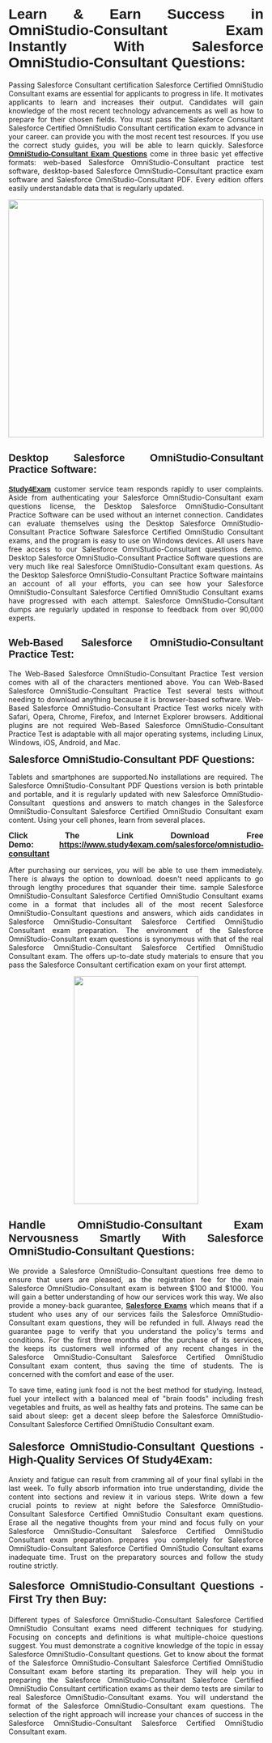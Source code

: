 <h1 style="text-align: justify;"><span style="font-family:Tahoma,Geneva,sans-serif;"><strong>Learn & Earn Success in OmniStudio-Consultant Exam Instantly With Salesforce OmniStudio-Consultant Questions:</strong></span></h1>

<p style="text-align: justify;">Passing Salesforce Consultant certification Salesforce Certified OmniStudio Consultant exams are essential for applicants to progress in life. It motivates applicants to learn and increases their output. Candidates will gain knowledge of the most recent technology advancements as well as how to prepare for their chosen fields. You must pass the Salesforce Consultant Salesforce Certified OmniStudio Consultant certification exam to advance in your career. can provide you with the most recent test resources. If you use the correct study guides, you will be able to learn quickly. Salesforce <a href="https://www.study4exam.com/salesforce/omnistudio-consultant"><span style="font-family:Tahoma,Geneva,sans-serif;"><strong>OmniStudio-Consultant Exam Questions</strong></span></a> come in three basic yet effective formats: web-based Salesforce OmniStudio-Consultant practice test software, desktop-based Salesforce OmniStudio-Consultant practice exam software and Salesforce OmniStudio-Consultant PDF. Every edition offers easily understandable data that is regularly updated.</p>

<p style="text-align: justify;"><a href="https://www.study4exam.com/salesforce/omnistudio-consultant"><img alt="" src="https://lh3.googleusercontent.com/pw/AM-JKLVq_oPqfp0-n5zn4yqAoyjjcA2yO-jT5Cm68rj_xPcdsmakSaLzyxJ8unsRMKMdGkmOINvzyM17CwNHdrz3aK03FYcCewHDEYJs7lAvJLcrBifJ5qSpkhSIJgPhz-7dSY7ixq9ev6p4G2ds_VnujUaf=w1366-h530-no?authuser=0" style="width: 100%; height: 470px;" /></a></p>

<h2 style="text-align: justify;"><span style="font-family:Tahoma,Geneva,sans-serif;"><strong><span style="font-size:20px;">Desktop Salesforce OmniStudio-Consultant Practice Software:</span></strong></span></h2>

<p style="text-align: justify;"><a href="https://www.study4exam.com/"><span style="font-family:Tahoma,Geneva,sans-serif;"><strong>Study4Exam</strong></span></a> customer service team responds rapidly to user complaints. Aside from authenticating your Salesforce OmniStudio-Consultant exam questions license, the Desktop Salesforce OmniStudio-Consultant Practice Software can be used without an internet connection. Candidates can evaluate themselves using the Desktop Salesforce OmniStudio-Consultant Practice Software Salesforce Certified OmniStudio Consultant exams, and the program is easy to use on Windows devices. All users have free access to our Salesforce OmniStudio-Consultant questions demo. Desktop Salesforce OmniStudio-Consultant Practice Software questions are very much like real Salesforce OmniStudio-Consultant exam questions. As the Desktop Salesforce OmniStudio-Consultant Practice Software maintains an account of all your efforts, you can see how your Salesforce OmniStudio-Consultant Salesforce Certified OmniStudio Consultant exams have progressed with each attempt. Salesforce OmniStudio-Consultant dumps are regularly updated in response to feedback from over 90,000 experts.</p>

<h2 style="text-align: justify;"><strong><span style="font-family:Tahoma,Geneva,sans-serif;"><span style="font-size:20px;">Web-Based Salesforce OmniStudio-Consultant Practice Test:</span></span></strong></h2>

<p style="text-align: justify;">The Web-Based Salesforce OmniStudio-Consultant Practice Test version comes with all of the characters mentioned above. You can Web-Based Salesforce OmniStudio-Consultant Practice Test several tests without needing to download anything because it is browser-based software. Web-Based Salesforce OmniStudio-Consultant Practice Test works nicely with Safari, Opera, Chrome, Firefox, and Internet Explorer browsers. Additional plugins are not required Web-Based Salesforce OmniStudio-Consultant Practice Test is adaptable with all major operating systems, including Linux, Windows, iOS, Android, and Mac.</p>

<p style="text-align: justify;"><strong><span style="font-family:Tahoma,Geneva,sans-serif;"><span style="font-size:20px;">Salesforce OmniStudio-Consultant PDF Questions:</span></span></strong></p>

<p style="text-align: justify;">Tablets and smartphones are supported.No installations are required. The Salesforce OmniStudio-Consultant PDF Questions version is both printable and portable, and it is regularly updated with new Salesforce OmniStudio-Consultant  questions and answers to match changes in the Salesforce OmniStudio-Consultant Salesforce Certified OmniStudio Consultant exam content. Using your cell phones, learn from several places.</p>

<p style="text-align: justify;"><strong><span style="font-size:16px;"><span style="font-family:Tahoma,Geneva,sans-serif;">Click The Link Download Free Demo:</span></span></strong> <strong><span style="font-size:16px;"><span style="font-family:Tahoma,Geneva,sans-serif;"><a href="https://www.study4exam.com/salesforce/omnistudio-consultant">https://www.study4exam.com/salesforce/omnistudio-consultant</a></span></span></strong></p>

<p style="text-align: justify;">After purchasing our services, you will be able to use them immediately. There is always the option to download. doesn't need applicants to go through lengthy procedures that squander their time. sample Salesforce OmniStudio-Consultant Salesforce Certified OmniStudio Consultant exams come in a format that includes all of the most recent Salesforce OmniStudio-Consultant questions and answers, which aids candidates in Salesforce OmniStudio-Consultant Salesforce Certified OmniStudio Consultant exam preparation. The environment of the Salesforce OmniStudio-Consultant exam questions is synonymous with that of the real Salesforce OmniStudio-Consultant Salesforce Certified OmniStudio Consultant exam. The offers up-to-date study materials to ensure that you pass the Salesforce Consultant certification exam on your first attempt.</p>

<p style="text-align: center;"><a href="https://www.study4exam.com/salesforce/omnistudio-consultant"><img alt="" src="https://lh3.googleusercontent.com/pw/AM-JKLXfNjhwPiMVy0ctVShSUYpvTBudxxEKSjIvWyQcQ4fkjC7tw4fAHzQCxVumweZ4lZywWu345GH-ksy4ecL_MjJ_HOMVvBbLXRtkP9fACCrcmZAb4vVtcna_wHGfpzNHbsqs91m4DXRGfOMJpFZl-Ci9=w650-h649-no?authuser=0" style="width: 70%; height: 450px;" /></a></p>

<h2 style="text-align: justify;"><strong><span style="font-size:22px;"><span style="font-family:Tahoma,Geneva,sans-serif;">Handle OmniStudio-Consultant Exam Nervousness Smartly With Salesforce OmniStudio-Consultant Questions:</span></span></strong></h2>

<p style="text-align: justify;">We provide a Salesforce OmniStudio-Consultant questions free demo to ensure that users are pleased, as the registration fee for the main Salesforce OmniStudio-Consultant exam is between $100 and $1000. You will gain a better understanding of how our services work this way. We also provide a money-back guarantee, <a href="https://www.study4exam.com/salesforce-exams"><span style="font-family:Tahoma,Geneva,sans-serif;"><strong>Salesforce Exams</strong></span></a> which means that if a student who uses any of our services fails the Salesforce OmniStudio-Consultant exam questions, they will be refunded in full. Always read the guarantee page to verify that you understand the policy's terms and conditions. For the first three months after the purchase of its services, the keeps its customers well informed of any recent changes in the Salesforce OmniStudio-Consultant Salesforce Certified OmniStudio Consultant exam content, thus saving the time of students. The is concerned with the comfort and ease of the user.</p>

<p style="text-align: justify;">To save time, eating junk food is not the best method for studying. Instead, fuel your intellect with a balanced meal of "brain foods" including fresh vegetables and fruits, as well as healthy fats and proteins. The same can be said about sleep: get a decent sleep before the Salesforce OmniStudio-Consultant Salesforce Certified OmniStudio Consultant exam.</p>

<h3 style="text-align: justify;"><span style="font-family:Tahoma,Geneva,sans-serif;"><strong><span style="font-size:22px;">Salesforce OmniStudio-Consultant Questions - High-Quality Services Of Study4Exam:</span></strong></span></h3>

<p style="text-align: justify;">Anxiety and fatigue can result from cramming all of your final syllabi in the last week. To fully absorb information into true understanding, divide the content into sections and review it in various steps. Write down a few crucial points to review at night before the Salesforce OmniStudio-Consultant Salesforce Certified OmniStudio Consultant exam questions. Erase all the negative thoughts from your mind and focus fully on your Salesforce OmniStudio-Consultant Salesforce Certified OmniStudio Consultant exam preparation. prepares you completely for Salesforce OmniStudio-Consultant Salesforce Certified OmniStudio Consultant exams inadequate time. Trust on the preparatory sources and follow the study routine strictly. </p>

<h4 style="text-align: justify;"><span style="font-family:Tahoma,Geneva,sans-serif;"><strong><span style="font-size:22px;">Salesforce OmniStudio-Consultant Questions - First Try then Buy:</span></strong></span></h4>

<p style="text-align: justify;">Different types of Salesforce OmniStudio-Consultant Salesforce Certified OmniStudio Consultant exams need different techniques for studying. Focusing on concepts and definitions is what multiple-choice questions suggest. You must demonstrate a cognitive knowledge of the topic in essay Salesforce OmniStudio-Consultant questions. Get to know about the format of the Salesforce OmniStudio-Consultant Salesforce Certified OmniStudio Consultant exam before starting its preparation. They will help you in preparing the Salesforce OmniStudio-Consultant Salesforce Certified OmniStudio Consultant certification exams as their demo tests are similar to real Salesforce OmniStudio-Consultant exams. You will understand the format of the Salesforce OmniStudio-Consultant exam questions. The selection of the right approach will increase your chances of success in the Salesforce OmniStudio-Consultant Salesforce Certified OmniStudio Consultant exam.</p>
